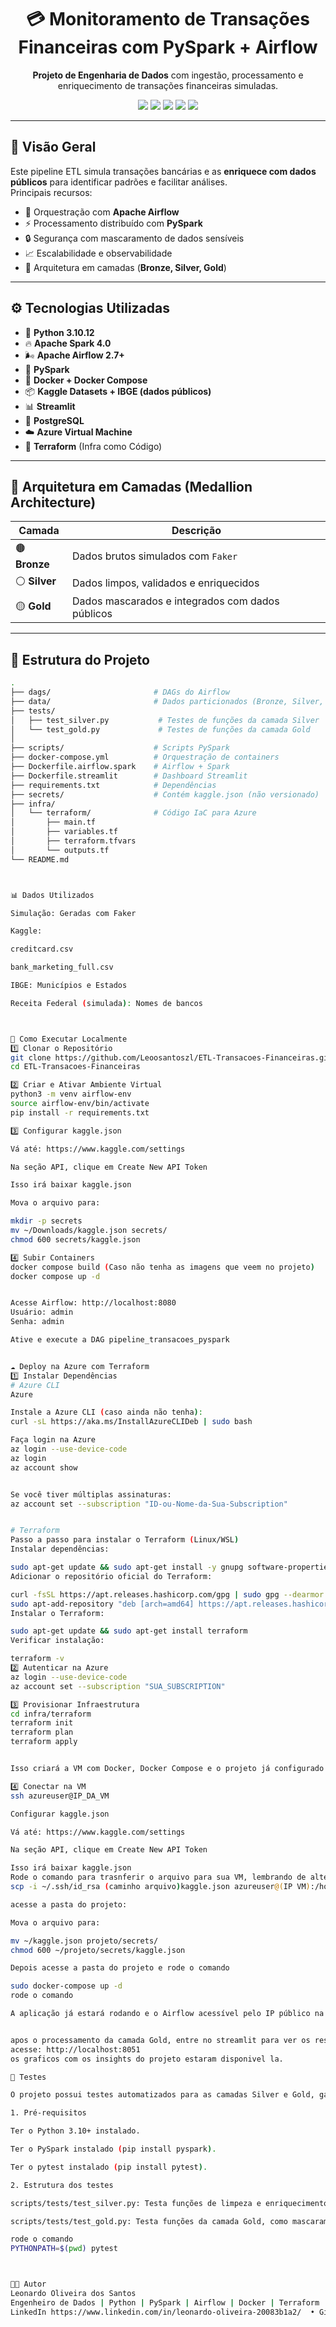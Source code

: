 <h1 align="center">💳 Monitoramento de Transações Financeiras com PySpark + Airflow</h1>

<p align="center">
  <strong>Projeto de Engenharia de Dados</strong> com ingestão, processamento e enriquecimento de transações financeiras simuladas.
</p>

<p align="center">
  <img src="https://img.shields.io/badge/status-concluído-brightgreen" />
  <img src="https://img.shields.io/badge/python-3.10-blue" />
  <img src="https://img.shields.io/badge/spark-4.0-orange" />
  <img src="https://img.shields.io/badge/airflow-2.7+-green" />
  <img src="https://img.shields.io/badge/terraform-Azure-blueviolet" />
</p>

---

## 🧭 Visão Geral

Este pipeline ETL simula transações bancárias e as **enriquece com dados públicos** para identificar padrões e facilitar análises.  
Principais recursos:

- 🔄 Orquestração com **Apache Airflow**  
- ⚡ Processamento distribuído com **PySpark**  
- 🔒 Segurança com mascaramento de dados sensíveis  
- 📈 Escalabilidade e observabilidade  
- 🧱 Arquitetura em camadas (**Bronze, Silver, Gold**)

---

## ⚙️ Tecnologias Utilizadas

- 🐍 **Python 3.10.12**
- 🔥 **Apache Spark 4.0**
- 🌬️ **Apache Airflow 2.7+**
- 🐘 **PySpark**
- 🐳 **Docker + Docker Compose**
- 📦 **Kaggle Datasets + IBGE (dados públicos)**
- 📊 **Streamlit**
- 🐘 **PostgreSQL**
- ☁️ **Azure Virtual Machine**
- 📜 **Terraform** (Infra como Código)

---

## 🧱 Arquitetura em Camadas (Medallion Architecture)

| Camada  | Descrição |
|---------|----------|
| 🟤 **Bronze** | Dados brutos simulados com `Faker` |
| ⚪ **Silver** | Dados limpos, validados e enriquecidos |
| 🟡 **Gold**   | Dados mascarados e integrados com dados públicos |

---

## 📁 Estrutura do Projeto

```bash
.
├── dags/                       # DAGs do Airflow
├── data/                       # Dados particionados (Bronze, Silver, Gold)
├── tests/
│   ├── test_silver.py           # Testes de funções da camada Silver
│   └── test_gold.py             # Testes de funções da camada Gold
│
├── scripts/                    # Scripts PySpark
├── docker-compose.yml          # Orquestração de containers
├── Dockerfile.airflow.spark    # Airflow + Spark
├── Dockerfile.streamlit        # Dashboard Streamlit
├── requirements.txt            # Dependências
├── secrets/                    # Contém kaggle.json (não versionado)
├── infra/
│   └── terraform/              # Código IaC para Azure
│       ├── main.tf
│       ├── variables.tf
│       ├── terraform.tfvars
│       └── outputs.tf
└── README.md



📊 Dados Utilizados

Simulação: Geradas com Faker

Kaggle:

creditcard.csv

bank_marketing_full.csv

IBGE: Municípios e Estados

Receita Federal (simulada): Nomes de bancos



🚀 Como Executar Localmente
1️⃣ Clonar o Repositório
git clone https://github.com/Leoosantoszl/ETL-Transacoes-Financeiras.git
cd ETL-Transacoes-Financeiras

2️⃣ Criar e Ativar Ambiente Virtual
python3 -m venv airflow-env
source airflow-env/bin/activate
pip install -r requirements.txt

3️⃣ Configurar kaggle.json

Vá até: https://www.kaggle.com/settings

Na seção API, clique em Create New API Token

Isso irá baixar kaggle.json

Mova o arquivo para:

mkdir -p secrets
mv ~/Downloads/kaggle.json secrets/
chmod 600 secrets/kaggle.json

4️⃣ Subir Containers
docker compose build (Caso não tenha as imagens que veem no projeto)
docker compose up -d


Acesse Airflow: http://localhost:8080
Usuário: admin
Senha: admin

Ative e execute a DAG pipeline_transacoes_pyspark


☁️ Deploy na Azure com Terraform
1️⃣ Instalar Dependências
# Azure CLI
Azure 

Instale a Azure CLI (caso ainda não tenha):
curl -sL https://aka.ms/InstallAzureCLIDeb | sudo bash

Faça login na Azure
az login --use-device-code
az login
az account show


Se você tiver múltiplas assinaturas:
az account set --subscription "ID-ou-Nome-da-Sua-Subscription"


# Terraform
Passo a passo para instalar o Terraform (Linux/WSL)
Instalar dependências:

sudo apt-get update && sudo apt-get install -y gnupg software-properties-common curl unzip
Adicionar o repositório oficial do Terraform:

curl -fsSL https://apt.releases.hashicorp.com/gpg | sudo gpg --dearmor -o /etc/apt/trusted.gpg.d/hashicorp.gpg
sudo apt-add-repository "deb [arch=amd64] https://apt.releases.hashicorp.com $(lsb_release -cs) main"
Instalar o Terraform:

sudo apt-get update && sudo apt-get install terraform
Verificar instalação:

terraform -v
2️⃣ Autenticar na Azure
az login --use-device-code
az account set --subscription "SUA_SUBSCRIPTION"

3️⃣ Provisionar Infraestrutura
cd infra/terraform
terraform init
terraform plan
terraform apply


Isso criará a VM com Docker, Docker Compose e o projeto já configurado via cloud-init.

4️⃣ Conectar na VM
ssh azureuser@IP_DA_VM

Configurar kaggle.json

Vá até: https://www.kaggle.com/settings

Na seção API, clique em Create New API Token

Isso irá baixar kaggle.json
Rode o comando para trasnferir o arquivo para sua VM, lembrando de alterar o caminho do arquivo e o IP da VM
scp -i ~/.ssh/id_rsa (caminho arquivo)kaggle.json azureuser@(IP VM):/home/azureuser/

acesse a pasta do projeto:

Mova o arquivo para:

mv ~/kaggle.json projeto/secrets/
chmod 600 ~/projeto/secrets/kaggle.json

Depois acesse a pasta do projeto e rode o comando

sudo docker-compose up -d
rode o comando 

A aplicação já estará rodando e o Airflow acessível pelo IP público na porta 8080


apos o processamento da camada Gold, entre no streamlit para ver os resultados.
acesse: http://localhost:8051
os graficos com os insights do projeto estaram disponivel la.

🧪 Testes

O projeto possui testes automatizados para as camadas Silver e Gold, garantindo que a transformação e o enriquecimento dos dados estejam corretos.

1. Pré-requisitos

Ter o Python 3.10+ instalado.

Ter o PySpark instalado (pip install pyspark).

Ter o pytest instalado (pip install pytest).

2. Estrutura dos testes

scripts/tests/test_silver.py: Testa funções de limpeza e enriquecimento da camada Silver, incluindo filtros de CPF, valores e nomes de bancos.

scripts/tests/test_gold.py: Testa funções da camada Gold, como mascaramento de CPF e reorganização de colunas.

rode o comando
PYTHONPATH=$(pwd) pytest



👨‍💻 Autor
Leonardo Oliveira dos Santos
Engenheiro de Dados | Python | PySpark | Airflow | Docker | Terraform |
LinkedIn https://www.linkedin.com/in/leonardo-oliveira-20083b1a2/  • GitHub https://github.com/Leoosantoszl?tab=repositories



